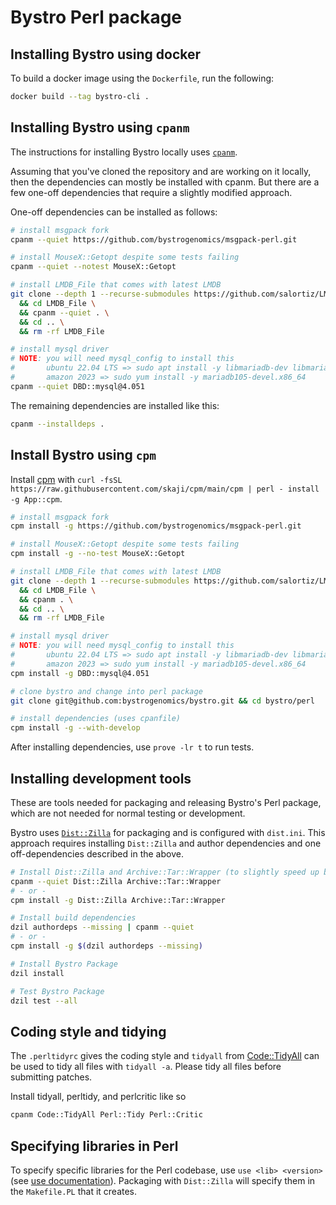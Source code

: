 # Bystro Perl package


## Installing Bystro using docker

To build a docker image using the `Dockerfile`, run the following:

```bash
docker build --tag bystro-cli .
```

## Installing Bystro using `cpanm`

The instructions for installing Bystro locally uses [`cpanm`](https://metacpan.org/pod/App::cpanminus).

Assuming that you've cloned the repository and are working on it locally, then the dependencies can mostly be installed with cpanm.
But there are a few one-off dependencies that require a slightly modified approach.

One-off dependencies can be installed as follows:

```bash
# install msgpack fork
cpanm --quiet https://github.com/bystrogenomics/msgpack-perl.git

# install MouseX::Getopt despite some tests failing
cpanm --quiet --notest MouseX::Getopt

# install LMDB_File that comes with latest LMDB
git clone --depth 1 --recurse-submodules https://github.com/salortiz/LMDB_File.git \
  && cd LMDB_File \
  && cpanm --quiet . \
  && cd .. \
  && rm -rf LMDB_File

# install mysql driver
# NOTE: you will need mysql_config to install this
#       ubuntu 22.04 LTS => sudo apt install -y libmariadb-dev libmariadb-dev-compat
#       amazon 2023 => sudo yum install -y mariadb105-devel.x86_64
cpanm --quiet DBD::mysql@4.051
```

The remaining dependencies are installed like this:

```bash
cpanm --installdeps .
```

## Install Bystro using `cpm`

Install [cpm](https://metacpan.org/pod/App::cpm) with `curl -fsSL https://raw.githubusercontent.com/skaji/cpm/main/cpm | perl - install -g App::cpm`.

```bash
# install msgpack fork
cpm install -g https://github.com/bystrogenomics/msgpack-perl.git

# install MouseX::Getopt despite some tests failing
cpm install -g --no-test MouseX::Getopt

# install LMDB_File that comes with latest LMDB
git clone --depth 1 --recurse-submodules https://github.com/salortiz/LMDB_File.git \
  && cd LMDB_File \
  && cpanm . \
  && cd .. \
  && rm -rf LMDB_File

# install mysql driver
# NOTE: you will need mysql_config to install this
#       ubuntu 22.04 LTS => sudo apt install -y libmariadb-dev libmariadb-dev-compat
#       amazon 2023 => sudo yum install -y mariadb105-devel.x86_64
cpm install -g DBD::mysql@4.051

# clone bystro and change into perl package
git clone git@github.com:bystrogenomics/bystro.git && cd bystro/perl

# install dependencies (uses cpanfile)
cpm install -g --with-develop
```

After installing dependencies, use `prove -lr t` to run tests.

## Installing development tools

These are tools needed for packaging and releasing Bystro's Perl package, which are not needed for normal testing or development.

Bystro uses [`Dist::Zilla`](https://github.com/rjbs/dist-zilla) for packaging and is configured with `dist.ini`.
This approach requires installing `Dist::Zilla` and author dependencies and one off-dependencies described in the  above.

```bash
# Install Dist::Zilla and Archive::Tar::Wrapper (to slightly speed up building)
cpanm --quiet Dist::Zilla Archive::Tar::Wrapper
# - or -
cpm install -g Dist::Zilla Archive::Tar::Wrapper

# Install build dependencies
dzil authordeps --missing | cpanm --quiet
# - or - 
cpm install -g $(dzil authordeps --missing)

# Install Bystro Package
dzil install

# Test Bystro Package
dzil test --all
```

## Coding style and tidying

The `.perltidyrc` gives the coding style and `tidyall` from [Code::TidyAll](https://metacpan.org/dist/Code-TidyAll) can be used to tidy all files with `tidyall -a`.
Please tidy all files before submitting patches.

Install tidyall, perltidy, and perlcritic like so

```bash
cpanm Code::TidyAll Perl::Tidy Perl::Critic
```

## Specifying libraries in Perl

To specify specific libraries for the Perl codebase, use `use <lib> <version>` (see [use documentation](https://perldoc.perl.org/functions/use)).
Packaging with `Dist::Zilla` will specify them in the `Makefile.PL` that it creates.
